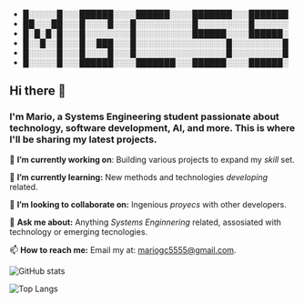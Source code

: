 - █░░░░░█░░░██████░░░░██████░░░░███████░░░███████
- ██░░░██░░░█░░░░█░░░█░░░░░░░░░░█░░░░░░░░░█░░░░░░
- █░█░█░█░░░█░░░░░░░░█░░░░░░░░░░██████░░░░██████░
- █░░█░░█░░░█░░███░░░█░░░░░░░░░░░░░░░░█░░░░░░░░░█
- █░░░░░█░░░█░░░░█░░░█░░░░░░░░░░░░░░░░█░░░░░░░░░█
- █░░░░░█░░░██████░░░░███████░░░██████░░░░██████░




## Hi there 👋
### I'm Mario, a Systems Engineering student passionate about technology, software development, AI, and more. This is where I'll be sharing my latest projects.

 🔭 **I’m currently working on**: Building various projects to expand my *skill* set.
 
 🌱 **I’m currently learning:** New methods and technologies *developing* related.
 
 👯 **I’m looking to collaborate on:** Ingenious *proyecs* with other developers.
 
 💬 **Ask me about:** Anything *Systems Enginnering* related, assosiated with technology or emerging tecnologies.
 
 📫 **How to reach me:** Email my at: mariogc5555@gmail.com.



![GitHub stats](https://github-readme-stats.vercel.app/api?username=MarioGC55&show_icons=true&theme=transparent&bg_color=000000&text_color=ffa500&title_color=ffa500&icon_color=ffa500)

![Top Langs](https://github-readme-stats.vercel.app/api/top-langs/?username=MarioGC55&show_icons=true&theme=gruvbox&bg_color=000000&text_color=ffa500&title_color=ffa500&icon_color=ffa500)
 
<!--
**mariogc55/MarioGC55** is a ✨ _special_ ✨ repository because its `README.md` (this file) appears on your GitHub profile.

Here are some ideas to get you started:

- 🔭 I’m currently working on ...
- 🌱 I’m currently learning ...
- 👯 I’m looking to collaborate on ...
- 🤔 I’m looking for help with ...
- 💬 Ask me about ...
- 📫 How to reach me: ...
- 😄 Pronouns: ...
- ⚡ Fun fact: ...
-->
